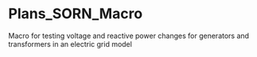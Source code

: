 # Plans_SORN_Macro
Macro for testing voltage and reactive power changes for generators and transformers in an electric grid model
